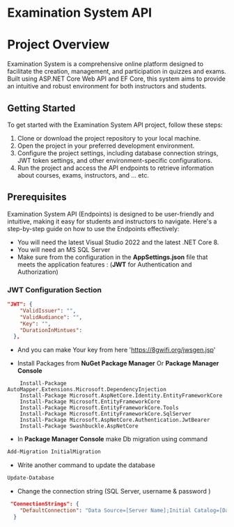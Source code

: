 # Examination System API
# Project Overview

Examination System is a comprehensive online platform designed to facilitate the creation, management, and participation in quizzes and exams. Built using ASP.NET Core Web API and EF Core, this system aims to provide an intuitive and robust environment for both instructors and students.

## Getting Started

To get started with the Examination System API project, follow these steps:

1. Clone or download the project repository to your local machine.
2. Open the project in your preferred development environment.
3. Configure the project settings, including database connection strings, JWT token settings, and other environment-specific configurations.
4. Run the project and access the API endpoints to retrieve information about courses, exams, instructors, and ... etc.

## Prerequisites

Examination System API (Endpoints) is designed to be user-friendly and intuitive, making it easy for students and instructors to navigate. Here's a step-by-step guide on how to use the Endpoints effectively:

- You will need the latest Visual Studio 2022 and the latest .NET Core 8.
- You will need  an MS SQL Server
- Make sure from the configuration in the **AppSettings.json** file that meets the application features :
    (**JWT** for Authentication and Authorization)

### JWT Configuration Section

```json
"JWT": {
    "ValidIssuer": "",
    "ValidAudiance": "",
    "Key": "",
    "DurationInMintues": 
  },
```
- And you can make Your key from here  'https://8gwifi.org/jwsgen.jsp'

- Install Packages from **NuGet Package Manager** Or **Package Manager Console**
```
    Install-Package AutoMapper.Extensions.Microsoft.DependencyInjection
    Install-Package Microsoft.AspNetCore.Identity.EntityFrameworkCore
    Install-Package Microsoft.EntityFrameworkCore
    Install-Package Microsoft.EntityFrameworkCore.Tools
    Install-Package Microsoft.EntityFrameworkCore.SqlServer
    Install-Package Microsoft.AspNetCore.Authentication.JwtBearer
    Install-Package Swashbuckle.AspNetCore
```

- In **Package Manager Console** make Db migration using command

```cmd
Add-Migration InitialMigration
```
- Write another command to update the database

```cmd
Update-Database
```
- Change the connection string (SQL Server, username & password )

```json
 "ConnectionStrings": {
    "DefaultConnection": "Data Source=[Server Name];Initial Catalog=[DataBase Name];User ID=[Sql server Username];Password=[Sql server Password];Connect Timeout=30;Encrypt=False;Trust Server Certificate=True;Application Intent=ReadWrite;Multi Subnet Failover=False"
  }
```
